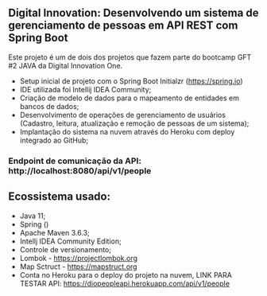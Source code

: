 ## Digital Innovation: Desenvolvendo um sistema de gerenciamento de pessoas em API REST com Spring Boot

Este projeto é um de dois dos projetos que fazem parte do bootcamp GFT #2 JAVA da Digital Innovation One. 

- Setup inicial de projeto com o Spring Boot Initialzr (https://spring.io) 
- IDE utilizada foi Intellij IDEA Community;
- Criação de modelo de dados para o mapeamento de entidades em bancos de dados;
- Desenvolvimento de operações de gerenciamento de usuários (Cadastro, leitura, atualização e remoção de pessoas de um sistema);
- Implantação do sistema na nuvem através do Heroku com deploy integrado ao GitHub;


### Endpoint de comunicação da API:  http://localhost:8080/api/v1/people

## Ecossistema usado:

- Java 11;
- Spring ()
- Apache Maven 3.6.3;
- Intellj IDEA Community Edition; 
- Controle de versionamento;
- Lombok - https://projectlombok.org
- Map Sctruct - https://mapstruct.org
- Conta no Heroku para o deploy do projeto na nuvem, LINK PARA TESTAR API: https://diopeopleapi.herokuapp.com/api/v1/people





